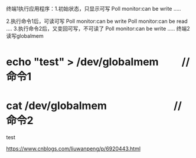 终端1执行应用程序：1.初始状态，只显示可写
Poll monitor:can be write
.....

2.执行命令1后，可读可写
Poll monitor:can be write
Poll monitor:can be read
....
3.执行命令2后，又变回可写，不可读了
Poll monitor:can be write
.....
终端2读写globalmem
# echo "test" > /dev/globalmem 　　// 命令1
# cat  /dev/globalmem 　　　　　　  // 命令2
test






https://www.cnblogs.com/liuwanpeng/p/6920443.html
